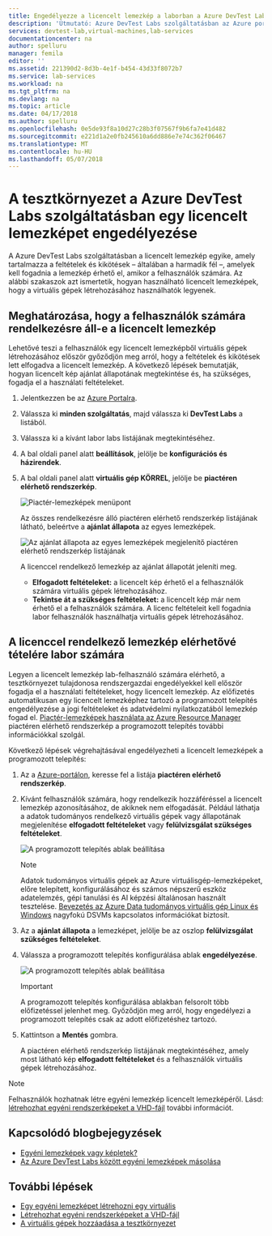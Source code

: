 ```yaml
---
title: Engedélyezze a licencelt lemezkép a laborban a Azure DevTest Labs szolgáltatásban |} Microsoft Docs
description: 'Útmutató: Azure DevTest Labs szolgáltatásban az Azure portál használatával egy licencelt lemezképet engedélyezése'
services: devtest-lab,virtual-machines,lab-services
documentationcenter: na
author: spelluru
manager: femila
editor: ''
ms.assetid: 221390d2-8d3b-4e1f-b454-43d33f8072b7
ms.service: lab-services
ms.workload: na
ms.tgt_pltfrm: na
ms.devlang: na
ms.topic: article
ms.date: 04/17/2018
ms.author: spelluru
ms.openlocfilehash: 0e5de93f8a10d27c28b3f07567f9b6fa7e41d482
ms.sourcegitcommit: e221d1a2e0fb245610a6dd886e7e74c362f06467
ms.translationtype: MT
ms.contentlocale: hu-HU
ms.lasthandoff: 05/07/2018
---
```

# <a name="enable-a-licensed-image-in-your-lab-in-azure-devtest-labs"></a>A tesztkörnyezet a Azure DevTest Labs szolgáltatásban egy licencelt lemezképet engedélyezése

A Azure DevTest Labs szolgáltatásban a licencelt lemezkép egyike, amely tartalmazza a feltételek és kikötések – általában a harmadik fél –, amelyek kell fogadnia a lemezkép érhető el, amikor a felhasználók számára. Az alábbi szakaszok azt ismertetik, hogyan használható licencelt lemezképek, hogy a virtuális gépek létrehozásához használhatók legyenek.

## <a name="determining-whether-a-licensed-image-is-available-to-users"></a>Meghatározása, hogy a felhasználók számára rendelkezésre áll-e a licencelt lemezkép
Lehetővé teszi a felhasználók egy licencelt lemezképből virtuális gépek létrehozásához először győződjön meg arról, hogy a feltételek és kikötések lett elfogadva a licencelt lemezkép. A következő lépések bemutatják, hogyan licencelt kép ajánlat állapotának megtekintése és, ha szükséges, fogadja el a használati feltételeket.

1. Jelentkezzen be az [Azure Portalra](http://go.microsoft.com/fwlink/p/?LinkID=525040).

1. Válassza ki **minden szolgáltatás**, majd válassza ki **DevTest Labs** a listából.

1. Válassza ki a kívánt labor labs listájának megtekintéséhez.  

1. A bal oldali panel alatt **beállítások**, jelölje be **konfigurációs és házirendek**.

1. A bal oldali panel alatt **virtuális gép KÖRREL**, jelölje be **piactéren elérhető rendszerkép**. 

    ![Piactér-lemezképek menüpont](./media/devtest-lab-create-custom-image-from-licensed-image/devtest-lab-marketplace-images.png)

    Az összes rendelkezésre álló piactéren elérhető rendszerkép listájának látható, beleértve a **ajánlat állapota** az egyes lemezképek.

    ![Az ajánlat állapota az egyes lemezképek megjelenítő piactéren elérhető rendszerkép listájának](./media/devtest-lab-create-custom-image-from-licensed-image/devtest-lab-offer-status.png)

    A licenccel rendelkező lemezkép az ajánlat állapotát jeleníti meg. 
    
    - **Elfogadott feltételeket:** a licencelt kép érhető el a felhasználók számára virtuális gépek létrehozásához. 
    - **Tekintse át a szükséges feltételeket:** a licencelt kép már nem érhető el a felhasználók számára. A licenc feltételeit kell fogadnia labor felhasználók használhatja virtuális gépek létrehozásához. 

## <a name="making-a-licensed-image-available-to-lab-users"></a>A licenccel rendelkező lemezkép elérhetővé tételére labor számára
Legyen a licencelt lemezkép lab-felhasználó számára elérhető, a tesztkörnyezet tulajdonosa rendszergazdai engedélyekkel kell először fogadja el a használati feltételeket, hogy licencelt lemezkép. Az előfizetés automatikusan egy licencelt lemezképhez tartozó a programozott telepítés engedélyezése a jogi feltételeket és adatvédelmi nyilatkozatából lemezkép fogad el. [Piactér-lemezképek használata az Azure Resource Manager](https://azure.microsoft.com/blog/working-with-marketplace-images-on-azure-resource-manager/) piactéren elérhető rendszerkép a programozott telepítés további információkkal szolgál.

Következő lépések végrehajtásával engedélyezheti a licencelt lemezképek a programozott telepítés:

1. Az a [Azure-portálon](http://go.microsoft.com/fwlink/p/?LinkID=525040), keresse fel a listája **piactéren elérhető rendszerkép**.

1. Kívánt felhasználók számára, hogy rendelkezik hozzáféréssel a licencelt lemezkép azonosításához, de akiknek nem elfogadását. Például láthatja a adatok tudományos rendelkező virtuális gépek vagy állapotának megjelenítése **elfogadott feltételeket** vagy **felülvizsgálat szükséges feltételeket**.

    ![A programozott telepítés ablak beállítása](./media/devtest-lab-create-custom-image-from-licensed-image/devtest-lab-licensed-images.png)

   > [!NOTE]
   > Adatok tudományos virtuális gépek az Azure virtuálisgép-lemezképeket, előre telepített, konfigurálásához és számos népszerű eszköz adatelemzés, gépi tanulási és AI képzési általánosan használt tesztelése. [Bevezetés az Azure Data tudományos virtuális gép Linux és Windows](https://docs.microsoft.com/azure/machine-learning/data-science-virtual-machine/overview) nagyfokú DSVMs kapcsolatos információkat biztosít.
   >
   >

1. Az a **ajánlat állapota** a lemezképet, jelölje be az oszlop **felülvizsgálat szükséges feltételeket**.

1. Válassza a programozott telepítés konfigurálása ablak **engedélyezése**.

    ![A programozott telepítés ablak beállítása](./media/devtest-lab-create-custom-image-from-licensed-image/devtest-lab-enable-programmatic-deployment.png)

   > [!IMPORTANT]
   > A programozott telepítés konfigurálása ablakban felsorolt több előfizetéssel jelenhet meg. Győződjön meg arról, hogy engedélyezi a programozott telepítés csak az adott előfizetéshez tartozó.
   >
   >


1. Kattintson a **Mentés** gombra. 

    A piactéren elérhető rendszerkép listájának megtekintéséhez, amely most látható kép **elfogadott feltételeket** és a felhasználók virtuális gépek létrehozásához.

> [!NOTE]
> Felhasználók hozhatnak létre egyéni lemezkép licencelt lemezképéről. Lásd: [létrehozhat egyéni rendszerképeket a VHD-fájl](devtest-lab-create-template.md) további információt.
>
>


## <a name="related-blog-posts"></a>Kapcsolódó blogbejegyzések

- [Egyéni lemezképek vagy képletek?](https://blogs.msdn.microsoft.com/devtestlab/2016/04/06/custom-images-or-formulas/)
- [Az Azure DevTest Labs között egyéni lemezképek másolása](http://www.visualstudiogeeks.com/blog/DevOps/How-To-Move-CustomImages-VHD-Between-AzureDevTestLabs#copying-custom-images-between-azure-devtest-labs)

## <a name="next-steps"></a>További lépések

- [Egy egyéni lemezképet létrehozni egy virtuális](devtest-lab-create-custom-image-from-vm-using-portal.md)
- [Létrehozhat egyéni rendszerképeket a VHD-fájl](devtest-lab-create-template.md)
- [A virtuális gépek hozzáadása a tesztkörnyezet](devtest-lab-add-vm.md)